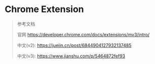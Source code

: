 # Chrome Extension

> 参考文档
>
> 官网 https://developer.chrome.com/docs/extensions/mv3/intro/
>
> 中文(v2): https://juejin.cn/post/6844904127932137485
>
> 中文(v3): https://www.jianshu.com/p/5464872fef93

